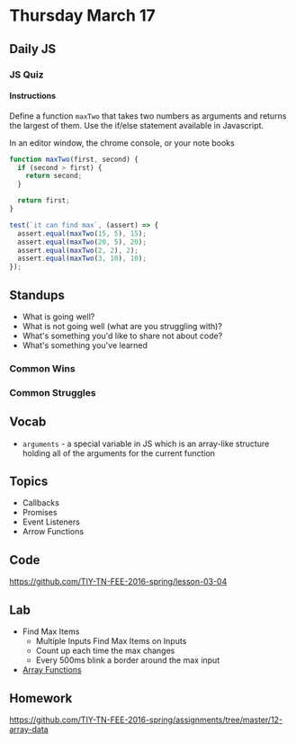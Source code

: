 # Thursday March 17

## Daily JS

### JS Quiz

#### Instructions

Define a function `maxTwo` that takes two numbers as arguments and returns the largest of them.
Use the if/else statement available in Javascript.

In an editor window, the chrome console, or your note books

```js
function maxTwo(first, second) {
  if (second > first) {
    return second;
  }

  return first;
}

test(`it can find max`, (assert) => {
  assert.equal(maxTwo(15, 5), 15);
  assert.equal(maxTwo(20, 5), 20);
  assert.equal(maxTwo(2, 2), 2);
  assert.equal(maxTwo(3, 10), 10);
});

```

## Standups

* What is going well?
* What is not going well (what are you struggling with)?
* What's something you'd like to share not about code?
* What's something you've learned

### Common Wins


### Common Struggles


## Vocab

- `arguments` - a special variable in JS which is an array-like structure holding all of the arguments for the current function

## Topics

- Callbacks
- Promises
- Event Listeners
- Arrow Functions

## Code

https://github.com/TIY-TN-FEE-2016-spring/lesson-03-04

## Lab

- Find Max Items
  - Multiple Inputs Find Max Items on Inputs
  - Count up each time the max changes
  - Every 500ms blink a border around the max input
- [Array Functions](array-fns.html)

## Homework

https://github.com/TIY-TN-FEE-2016-spring/assignments/tree/master/12-array-data
